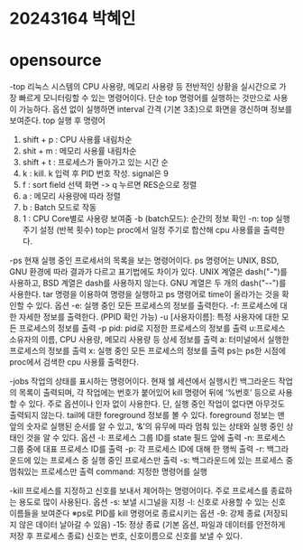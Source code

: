 # 20243164 박혜인
# opensource

-top
리눅스 시스템의 CPU 사용량, 메모리 사용량 등 전반적인 상황을 실시간으로 가장 빠르게 모니터링할 수 있는 명령어이다. 
단순 top 명령어를 실행하는 것만으로 사용이 가능하다. 
옵션 없이 실행하면 interval 간격 (기본 3초)으로 화면을 갱신하며 정보를 보여준다.
top 실행 후 명령어
1. shift + p : CPU 사용률 내림차순
2. shit + m : 메모리 사용률 내림차순
3. shift + t : 프로세스가 돌아가고 있는 시간 순
4. k : kill. k 입력 후 PID 번호 작성. signal은 9
5. f : sort field 선택 화면 -> q 누르면 RES순으로 정렬
6. a : 메모리 사용량에 따라 정렬
7. b : Batch 모드로 작동
8. 1 : CPU Core별로 사용량 보여줌
-b (batch모드): 순간의 정보 확인
-n: top 실행 주기 설정 (반복 횟수)
top는 proc에서 일정 주기로 합산해 cpu 사용률을 출력한다.

-ps
현재 실행 중인 프로세서의 목록을 보는 명령어이다. 
ps 명령어는 UNIX, BSD, GNU 환경에 따라 결과가 다르고 표기법에도 차이가 있다. UNIX 계열은 dash("-")를 사용하고, BSD 계열은 dash를 사용하지 않는다. GNU 계열은 두 개의 dash("--")를 사용한다.
tar 명령을 이용하여 명령을 실행하고 ps 명령어로 time이 올라가는 것을 확인할 수 있다.
옵션
-e: 실행 중인 모든 프로세스의 정보를 출력한다.
-f: 프로세스에 대한 자세한 정보를 출력한다. (PPID 확인 가능)
-u [사용자이름]: 특정 사용자에 대한 모든 프로세스의 정보를 출력
-p pid: pid로 지정한 프로세스의 정보를 출력
u:프로세스 소유자의 이름, CPU 사용량, 메모리 사용량 등 상세 정보를 출력
a: 터미널에서 실행한 프로세스의 정보를 출력
x: 실행 중인 모든 프로세스의 정보를 출력
ps는 ps한 시점에 proc에서 검색한 cpu 사용률 출력한다.

-jobs
작업의 상태를 표시하는 명령어이다. 현재 쉘 세션에서 실행시킨 백그라운드 작업의 목록이 출력되며, 각 작업에는 번호가 붙어있어 kill 명령어 뒤에 ‘%번호’ 등으로 사용할 수 있다.
주로 옵션이나 인자 없이 사용한다. 단, 실행 중인 작업이 없다면 아무것도 출력되지 않는다.
tail에 대한 foreground 정보를 볼 수 있다.
foreground 정보는 맨 앞의 숫자로 실행된 순서를 알 수 있고, ‘&’의 유무에 따라 멈춰 있는 상태와 실행 중인 상태인 것을 알 수 있다.
옵션
-l: 프로세스 그룹 ID를 state 필드 앞에 출력
-n: 프로세스 그룹 중에 대표 프로세스 ID를 출력
-p: 각 프로세스 ID에 대해 한 행씩 출력
-r: 백그라운드에 있는 프로세스 중 실행 중인 프로세스만 출력
-s: 백그라운드에 있는 프로세스 중 멈춰있는 프로세스만 출력
command: 지정한 명령어를 실행

-kill
프로세스를 지정하고 신호를 보내서 제어하는 명령어이다.
주로 프로세스를 종료하는 용도로 많이 사용된다. 
옵션
-s: 보낼 시그널을 지정
-l: 신호로 사용할 수 있는 신호 이름들을 보여준다
※ps로 PID를 kill 명령어로 종료시키는 옵션
-9: 강제 종료 (저장되지 않은 데이터 날아갈 수 있음)
-15: 정상 종료 (기본 옵션, 파일과 데이터를 안전하게 저장 후 프로세스 종료)
신호는 번호, 신호이름으로 신호를 보낼 수 있다.
